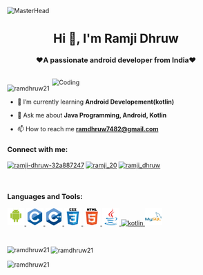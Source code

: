 ![MasterHead](https://1.bp.blogspot.com/-7A4WynwLsMw/XbBpCXG8fHI/AAAAAAAAMt4/uOa1bpLskYgrwGbllhSu2SDj_Mig8SXJQCLcBGAsYHQ/s1600/2000_600px.gif)
<h1 align="center">Hi 👋, I'm Ramji Dhruw</h1>
<h3 align="center">❤️A passionate android developer from India❤️</h3>
<br />
<img align="right" alt="Coding" width="400" src="https://media.tenor.com/YZPnGuPeZv8AAAAd/coding.gif">

<p align="left"> <img src="https://komarev.com/ghpvc/?username=ramdhruw21&label=Profile%20views&color=0e75b6&style=flat" alt="ramdhruw21" /> </p>

- 🌱 I’m currently learning **Android Developement(kotlin)**

- 💬 Ask me about **Java Programming, Android, Kotlin**

- 📫 How to reach me **ramdhruw7482@gmail.com**

<h3 align="left">Connect with me:</h3>
<p align="left">
<a href="https://linkedin.com/in/ramji-dhruw-32a887247" target="blank"><img align="center" src="https://raw.githubusercontent.com/rahuldkjain/github-profile-readme-generator/master/src/images/icons/Social/linked-in-alt.svg" alt="ramji-dhruw-32a887247" height="30" width="40" /></a>
<a href="https://www.codechef.com/users/ramji_20" target="blank"><img align="center" src="https://cdn.jsdelivr.net/npm/simple-icons@3.1.0/icons/codechef.svg" alt="ramji_20" height="30" width="40" /></a>
<a href="https://www.leetcode.com/ramji_dhruw" target="blank"><img align="center" src="https://raw.githubusercontent.com/rahuldkjain/github-profile-readme-generator/master/src/images/icons/Social/leet-code.svg" alt="ramji_dhruw" height="30" width="40" /></a>
</p>

<br />
<h3 align="left">Languages and Tools:</h3>
<p align="left"> <a href="https://developer.android.com" target="_blank" rel="noreferrer"> 
  <img src="https://raw.githubusercontent.com/devicons/devicon/master/icons/android/android-original-wordmark.svg" alt="android" width="40" height="40" </a> <a href="https://www.cprogramming.com/" target="_blank" rel="noreferrer"> 
  <img src="https://raw.githubusercontent.com/devicons/devicon/master/icons/c/c-original.svg" alt="c" width="40" height="40"/> </a> <a href="https://www.w3schools.com/cpp/" target="_blank" rel="noreferrer"> 
  <img src="https://raw.githubusercontent.com/devicons/devicon/master/icons/cplusplus/cplusplus-original.svg" alt="cplusplus" width="40" height="40"/> </a> <a href="https://www.w3schools.com/css/" target="_blank" rel="noreferrer">
  <img src="https://raw.githubusercontent.com/devicons/devicon/master/icons/css3/css3-original-wordmark.svg" alt="css3" width="40" height="40"/> </a> <a href="https://www.w3.org/html/" target="_blank" rel="noreferrer">
  <img src="https://raw.githubusercontent.com/devicons/devicon/master/icons/html5/html5-original-wordmark.svg" alt="html5" width="40" height="40"/> </a> <a href="https://www.java.com" target="_blank" rel="noreferrer">
  <img src="https://raw.githubusercontent.com/devicons/devicon/master/icons/java/java-original.svg" alt="java" width="40" height="40"/> </a> <a href="https://kotlinlang.org" target="_blank" rel="noreferrer"> 
<img src="https://www.vectorlogo.zone/logos/kotlinlang/kotlinlang-icon.svg" alt="kotlin" width="40" height="40"/> </a> <a href="https://www.mysql.com/" target="_blank" rel="noreferrer"> 
<img src="https://raw.githubusercontent.com/devicons/devicon/master/icons/mysql/mysql-original-wordmark.svg" alt="mysql" width="40" height="40"/> </a> </p>
<br />
<p><img align="left" src="https://github-readme-stats.vercel.app/api/top-langs?username=ramdhruw21&show_icons=true&locale=en&layout=compact" alt="ramdhruw21" /></p>

<p>&nbsp;<img align="center" src="https://github-readme-stats.vercel.app/api?username=ramdhruw21&show_icons=true&locale=en" alt="ramdhruw21" /></p>

<p><img align="center" src="https://github-readme-streak-stats.herokuapp.com/?user=ramdhruw21&" alt="ramdhruw21" /></p>
